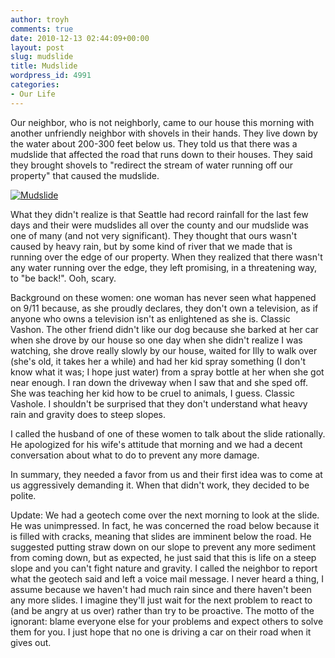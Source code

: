 ```yaml
---
author: troyh
comments: true
date: 2010-12-13 02:44:09+00:00
layout: post
slug: mudslide
title: Mudslide
wordpress_id: 4991
categories:
- Our Life
---
```


Our neighbor, who is not neighborly, came to our house this morning with another unfriendly neighbor with shovels in their hands. They live down by the water about 200-300 feet below us. They told us that there was a mudslide that affected the road that runs down to their houses. They said they brought shovels to "redirect the stream of water running off our property" that caused the mudslide.

[![Mudslide](http://farm6.static.flickr.com/5201/5265337034_61c6bdb638.jpg)](http://www.flickr.com/photos/troyh/5265337034/)

What they didn't realize is that Seattle had record rainfall for the last few days and their were mudslides all over the county and our mudslide was one of many (and not very significant). They thought that ours wasn't caused by heavy rain, but by some kind of river that we made that is running over the edge of our property. When they realized that there wasn't any water running over the edge, they left promising, in a threatening way, to "be back!". Ooh, scary.
<!-- more -->
Background on these women: one woman has never seen what happened on 9/11 because, as she proudly declares, they don't own a television, as if anyone who owns a television isn't as enlightened as she is. Classic Vashon. The other friend didn't like our dog because she barked at her car when she drove by our house so one day when she didn't realize I was watching, she drove really slowly by our house, waited for Illy to walk over (she's old, it takes her a while) and had her kid spray something (I don't know what it was; I hope just water) from a spray bottle at her when she got near enough. I ran down the driveway when I saw that and she sped off. She was teaching her kid how to be cruel to animals, I guess. Classic Vashole. I shouldn't be surprised that they don't understand what heavy rain and gravity does to steep slopes.

I called the husband of one of these women to talk about the slide rationally. He apologized for his wife's attitude that morning and we had a decent conversation about what to do to prevent any more damage.

In summary, they needed a favor from us and their first idea was to come at us aggressively demanding it. When that didn't work, they decided to be polite.

Update: We had a geotech come over the next morning to look at the slide. He was unimpressed. In fact, he was concerned the road below because it is filled with cracks, meaning that slides are imminent below the road. He suggested putting straw down on our slope to prevent any more sediment from coming down, but as expected, he just said that this is life on a steep slope and you can't fight nature and gravity. I called the neighbor to report what the geotech said and left a voice mail message. I never heard a thing, I assume because we haven't had much rain since and there haven't been any more slides. I imagine they'll just wait for the next problem to react to (and be angry at us over) rather than try to be proactive. The motto of the ignorant: blame everyone else for your problems and expect others to solve them for you. I just hope that no one is driving a car on their road when it gives out.


